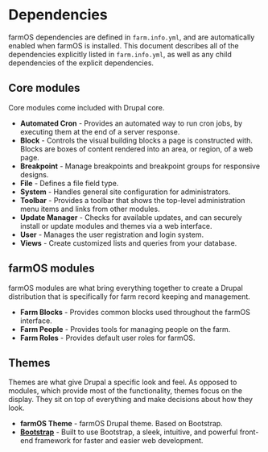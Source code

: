 # Dependencies

farmOS dependencies are defined in `farm.info.yml`, and are automatically
enabled when farmOS is installed. This document describes all of the
dependencies explicitly listed in `farm.info.yml`, as well as any child
dependencies of the explicit dependencies.

## Core modules

Core modules come included with Drupal core.

* **Automated Cron** - Provides an automated way to run cron jobs, by executing
  them at the end of a server response.
* **Block** - Controls the visual building blocks a page is constructed with.
  Blocks are boxes of content rendered into an area, or region, of a web page.
* **Breakpoint** - Manage breakpoints and breakpoint groups for responsive
  designs.
* **File** - Defines a file field type.
* **System** - Handles general site configuration for administrators.
* **Toolbar** - Provides a toolbar that shows the top-level administration menu
  items and links from other modules.
* **Update Manager** - Checks for available updates, and can securely install
  or update modules and themes via a web interface.
* **User** - Manages the user registration and login system.
* **Views** - Create customized lists and queries from your database.

## farmOS modules

farmOS modules are what bring everything together to create a Drupal
distribution that is specifically for farm record keeping and management.

* **Farm Blocks** - Provides common blocks used throughout the farmOS
  interface.
* **Farm People** - Provides tools for managing people on the farm.
* **Farm Roles** - Provides default user roles for farmOS.

## Themes

Themes are what give Drupal a specific look and feel. As opposed to modules,
which provide most of the functionality, themes focus on the display. They sit
on top of everything and make decisions about how they look.

* **farmOS Theme** - farmOS Drupal theme. Based on Bootstrap.
* **[Bootstrap](https://www.drupal.org/project/bootstrap)** - Built to use
Bootstrap, a sleek, intuitive, and powerful front-end framework for faster and
easier web development.

